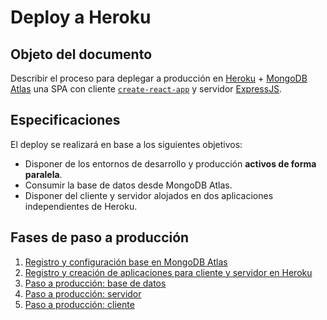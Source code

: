 # Deploy a Heroku

## Objeto del documento

Describir el proceso para deplegar a producción en [Heroku](https://www.heroku.com/) + [MongoDB Atlas](https://www.mongodb.com/cloud/atlas) una SPA con cliente [`create-react-app`](https://create-react-app.dev/docs/getting-started/) y servidor [ExpressJS](https://expressjs.com/).

## Especificaciones

El deploy se realizará en base a los siguientes objetivos:

- Disponer de los entornos de desarrollo y producción **activos de forma paralela**.
- Consumir la base de datos desde MongoDB Atlas.
- Disponer del cliente y servidor alojados en dos aplicaciones independientes de Heroku.


## Fases de paso a producción

1. [Registro y configuración base en MongoDB Atlas](https://github.com/german-alvarez-dev/deploy-react-express-app/blob/main/stage1.md)
2. [Registro y creación de aplicaciones para cliente y servidor en Heroku](https://github.com/german-alvarez-dev/deploy-react-express-app/blob/main/stage2.md)
3. [Paso a producción: base de datos](https://github.com/german-alvarez-dev/deploy-react-express-app/blob/main/stage3.md)
4. [Paso a producción: servidor](https://github.com/german-alvarez-dev/deploy-react-express-app/blob/main/stage4.md)
5. [Paso a producción: cliente](https://github.com/german-alvarez-dev/deploy-react-express-app/blob/main/stage5.md)

